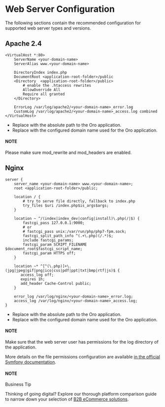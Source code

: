 <a id="installation-web-server-configuration"></a>

<a id="step-3-configure-the-webserver"></a>

# Web Server Configuration

<!-- begin_web_server_configuration -->

The following sections contain the recommended configuration for supported web server types and versions.

## Apache 2.4

```text
<VirtualHost *:80>
    ServerName <your-domain-name>
    ServerAlias www.<your-domain-name>

    DirectoryIndex index.php
    DocumentRoot <application-root-folder>/public
    <Directory  <application-root-folder>/public>
        # enable the .htaccess rewrites
        AllowOverride All
        Require all granted
    </Directory>

    ErrorLog /var/log/apache2/<your-domain-name>_error.log
    CustomLog /var/log/apache2/<your-domain-name>_access.log combined
</VirtualHost>
```

* Replace **<application-root-folder>** with the absolute path to the Oro application.
* Replace **<your-domain-name>** with the configured domain name used for the Oro application.

#### NOTE
Please make sure mod_rewrite and mod_headers are enabled.

## Nginx

```text
server {
    server_name <your-domain-name> www.<your-domain-name>;
    root <application-root-folder>/public;

    location / {
        # try to serve file directly, fallback to index.php
        try_files $uri /index.php$is_args$args;
    }

    location ~ ^/(index|index_dev|config|install)\.php(/|$) {
        fastcgi_pass 127.0.0.1:9000;
        # or
        # fastcgi_pass unix:/var/run/php/php7-fpm.sock;
        fastcgi_split_path_info ^(.+\.php)(/.*)$;
        include fastcgi_params;
        fastcgi_param SCRIPT_FILENAME $document_root$fastcgi_script_name;
        fastcgi_param HTTPS off;
    }

    location ~* ^[^(\.php)]+\.(jpg|jpeg|gif|png|ico|css|pdf|ppt|txt|bmp|rtf|js)$ {
       access_log off;
       expires 1h;
       add_header Cache-Control public;
    }

    error_log /var/log/nginx/<your-domain-name>_error.log;
    access_log /var/log/nginx/<your-domain-name>_access.log;
}
```

* Replace **<application-root-folder>** with the absolute path to the Oro application.
* Replace **<your-domain-name>** with the configured domain name used for the Oro application.

#### NOTE
Make sure that the web server user has permissions for the log directory of the application.

More details on the file permissions configuration are available
<a href="https://symfony.com/doc/6.4/setup/file_permissions.html" target="_blank">in the official Symfony documentation</a>.

#### NOTE
Business Tip

Thinking of going digital? Explore our thorough platform comparison guide to narrow down your selection of <a href="https://oroinc.com/b2b-ecommerce/b2b-ecommerce-comparison" target="_blank">B2B eCommerce solutions</a>.
<!-- Frontend -->
